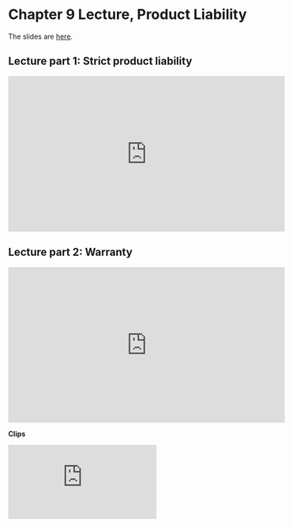 # Chapter 9 Lecture, Product Liability

The slides are [here](https://jlingwall.github.io/LegalEnvironment/slides/buslaw_slides_ch09_productliability.html#1).

## Lecture part 1: Strict product liability

<iframe width="560" height="315" src="https://www.youtube.com/embed/OmhDoiA_KN0" frameborder="0" allow="accelerometer; autoplay; encrypted-media; gyroscope; picture-in-picture" allowfullscreen></iframe>

## Lecture part 2:  Warranty

<iframe width="560" height="315" src="https://www.youtube.com/embed/Nwab9h-oKF4" frameborder="0" allow="accelerometer; autoplay; encrypted-media; gyroscope; picture-in-picture" allowfullscreen></iframe>

**Clips** 

<iframe width="300" src="https://www.youtube.com/embed/8C-e96m4730" frameborder="0" allow="accelerometer; autoplay; encrypted-media; gyroscope; picture-in-picture" allowfullscreen></iframe>


 